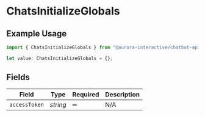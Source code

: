 # ChatsInitializeGlobals

## Example Usage

```typescript
import { ChatsInitializeGlobals } from "@aurora-interactive/chatbot-api-sdk/models/operations";

let value: ChatsInitializeGlobals = {};
```

## Fields

| Field              | Type               | Required           | Description        |
| ------------------ | ------------------ | ------------------ | ------------------ |
| `accessToken`      | *string*           | :heavy_minus_sign: | N/A                |